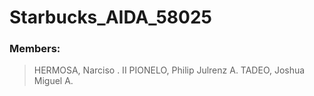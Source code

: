 # Starbucks_AIDA_58025

### Members:
> HERMOSA, Narciso . II
> PIONELO, Philip Julrenz A.
> TADEO, Joshua Miguel A.
